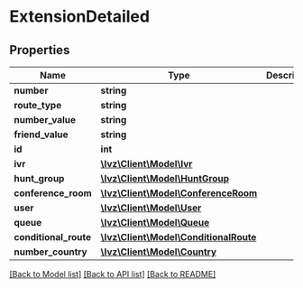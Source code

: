 # ExtensionDetailed

## Properties
Name | Type | Description | Notes
------------ | ------------- | ------------- | -------------
**number** | **string** |  | 
**route_type** | **string** |  | [optional] 
**number_value** | **string** |  | [optional] 
**friend_value** | **string** |  | [optional] 
**id** | **int** |  | [optional] 
**ivr** | [**\Ivz\Client\Model\Ivr**](Ivr.md) |  | [optional] 
**hunt_group** | [**\Ivz\Client\Model\HuntGroup**](HuntGroup.md) |  | [optional] 
**conference_room** | [**\Ivz\Client\Model\ConferenceRoom**](ConferenceRoom.md) |  | [optional] 
**user** | [**\Ivz\Client\Model\User**](User.md) |  | [optional] 
**queue** | [**\Ivz\Client\Model\Queue**](Queue.md) |  | [optional] 
**conditional_route** | [**\Ivz\Client\Model\ConditionalRoute**](ConditionalRoute.md) |  | [optional] 
**number_country** | [**\Ivz\Client\Model\Country**](Country.md) |  | [optional] 

[[Back to Model list]](../README.md#documentation-for-models) [[Back to API list]](../README.md#documentation-for-api-endpoints) [[Back to README]](../README.md)


